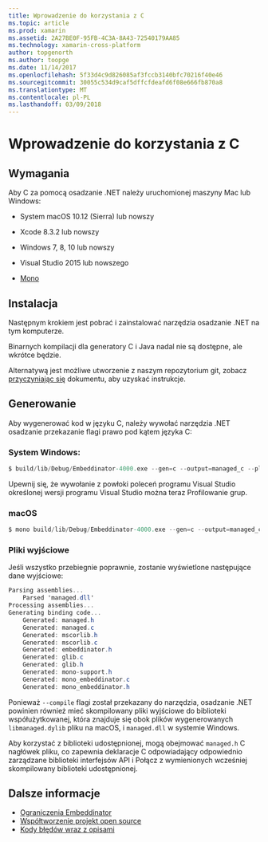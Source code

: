 ```yaml
---
title: Wprowadzenie do korzystania z C
ms.topic: article
ms.prod: xamarin
ms.assetid: 2A27BE0F-95FB-4C3A-8A43-72540179AA85
ms.technology: xamarin-cross-platform
author: topgenorth
ms.author: toopge
ms.date: 11/14/2017
ms.openlocfilehash: 5f33d4c9d826085af3fccb3140bfc70216f40e46
ms.sourcegitcommit: 30055c534d9caf5dffcfdeafd6f08e666fb870a8
ms.translationtype: MT
ms.contentlocale: pl-PL
ms.lasthandoff: 03/09/2018
---
```

# <a name="getting-started-with-c"></a>Wprowadzenie do korzystania z C


## <a name="requirements"></a>Wymagania

Aby C za pomocą osadzanie .NET należy uruchomionej maszyny Mac lub Windows:

* System macOS 10.12 (Sierra) lub nowszy
* Xcode 8.3.2 lub nowszy

* Windows 7, 8, 10 lub nowszy
* Visual Studio 2015 lub nowszego

* [Mono](http://www.mono-project.com/download/)


## <a name="installation"></a>Instalacja

Następnym krokiem jest pobrać i zainstalować narzędzia osadzanie .NET na tym komputerze.

Binarnych kompilacji dla generatory C i Java nadal nie są dostępne, ale wkrótce będzie.

Alternatywą jest możliwe utworzenie z naszym repozytorium git, zobacz [przyczyniając się](https://github.com/mono/Embeddinator-4000/blob/master/docs/Contributing.md) dokumentu, aby uzyskać instrukcje.


## <a name="generation"></a>Generowanie

Aby wygenerować kod w języku C, należy wywołać narzędzia .NET osadzanie przekazanie flagi prawo pod kątem języka C:

### <a name="windows"></a>System Windows:

```csharp
$ build/lib/Debug/Embeddinator-4000.exe --gen=c --output=managed_c --platform=windows --compile managed.dll
```

Upewnij się, że wywołanie z powłoki poleceń programu Visual Studio określonej wersji programu Visual Studio można teraz Profilowanie grup.

### <a name="macos"></a>macOS

```csharp
$ mono build/lib/Debug/Embeddinator-4000.exe --gen=c --output=managed_c --platform=macos --compile managed.dll
```

### <a name="output-files"></a>Pliki wyjściowe

Jeśli wszystko przebiegnie poprawnie, zostanie wyświetlone następujące dane wyjściowe:

```csharp
Parsing assemblies...
    Parsed 'managed.dll'
Processing assemblies...
Generating binding code...
    Generated: managed.h
    Generated: managed.c
    Generated: mscorlib.h
    Generated: mscorlib.c
    Generated: embeddinator.h
    Generated: glib.c
    Generated: glib.h
    Generated: mono-support.h
    Generated: mono_embeddinator.c
    Generated: mono_embeddinator.h
```

Ponieważ `--compile` flagi został przekazany do narzędzia, osadzanie .NET powinien również mieć skompilowany pliki wyjściowe do biblioteki współużytkowanej, która znajduje się obok plików wygenerowanych `libmanaged.dylib` pliku na macOS, i `managed.dll` w systemie Windows.

Aby korzystać z biblioteki udostępnionej, mogą obejmować `managed.h` C nagłówek pliku, co zapewnia deklaracje C odpowiadający odpowiednio zarządzane biblioteki interfejsów API i Połącz z wymienionych wcześniej skompilowany biblioteki udostępnionej.

## <a name="further-reading"></a>Dalsze informacje

* [Ograniczenia Embeddinator](~/tools/dotnet-embedding/limitations.md)
* [Współtworzenie projekt open source](https://github.com/mono/Embeddinator-4000/blob/master/docs/Contributing.md)
* [Kody błędów wraz z opisami](~/tools/dotnet-embedding/errors.md)
